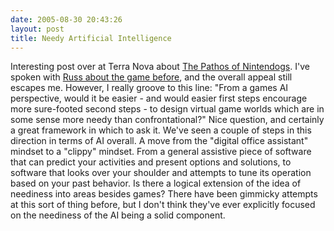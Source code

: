 ```yaml
---
date: 2005-08-30 20:43:26
layout: post
title: Needy Artificial Intelligence
---
```


Interesting post over at Terra Nova about [The Pathos of Nintendogs](http://terranova.blogs.com/terra_nova/2005/08/the_pathos_of_n.html). I've spoken with [Russ about the game before](http://www.russellbeattie.com/notebook/1008604.html), and the overall appeal still escapes me. However, I really groove to this line: "From a games AI perspective, would it be easier - and would easier first  steps encourage more sure-footed second steps - to design virtual game worlds which are in some sense more needy than confrontational?" Nice question, and certainly a great framework in which to ask it. We've seen a couple of steps in this direction in terms of AI overall. A move from the "digital office assistant" mindset to a "clippy" mindset. From a general assistive piece of software that can predict your activities and present options and solutions, to software that looks over your shoulder and attempts to tune its operation based on your past behavior. Is there a logical extension of the idea of neediness into areas besides games? There have been gimmicky attempts at this sort of thing before, but I don't think they've ever explicitly focused on the neediness of the AI being a solid component.

